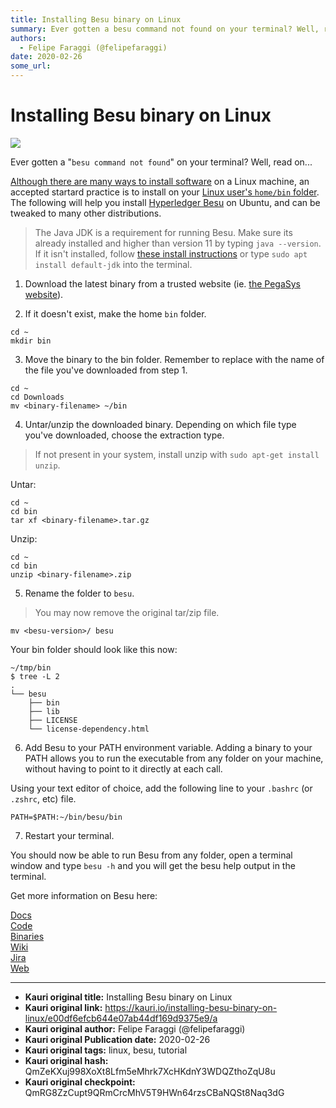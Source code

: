 ```yaml
---
title: Installing Besu binary on Linux
summary: Ever gotten a besu command not found on your terminal? Well, read on Although there are many ways to install software on a Linux machine, an accepted startard p
authors:
  - Felipe Faraggi (@felipefaraggi)
date: 2020-02-26
some_url: 
---
```


# Installing Besu binary on Linux

![](https://ipfs.infura.io/ipfs/QmTpqQxw6J2L5CiaxdGM4iK98rzwpPkKFmrc3FXv7t5gMU)


Ever gotten a "`besu command not found`" on your terminal? Well, read on...

[Although there are many ways to install software](https://askubuntu.com/questions/6897/where-to-install-programs) on a Linux machine, an accepted startard practice is to install on your [Linux user's `home/bin` folder](https://unix.stackexchange.com/questions/36871/where-should-a-local-executable-be-placed).
The following will help you install [Hyperledger Besu](http://besu.hyperledger.org/) on Ubuntu, and can be tweaked to many other distributions.

> The Java JDK is a requirement for running Besu. Make sure its already installed and higher than version 11 by typing `java --version`. If it isn't installed, follow [these install instructions](https://www.oracle.com/java/technologies/javase-downloads.html) or type `sudo apt install default-jdk` into the terminal.


1. Download the latest binary from a trusted website (ie. [the PegaSys website](https://pegasys.tech/solutions/hyperledger-besu/#downloads)).

2. If it doesn't exist, make the home `bin` folder.


```
cd ~
mkdir bin
```

3. Move the binary to the bin folder.
Remember to replace <binary-filename> with the name of the file you've downloaded from step 1.

```
cd ~
cd Downloads
mv <binary-filename> ~/bin
```

4. Untar/unzip the downloaded binary.
Depending on which file type you've downloaded, choose the extraction type.

> If not present in your system, install unzip with `sudo apt-get install unzip`.

Untar:

```
cd ~
cd bin
tar xf <binary-filename>.tar.gz
```

Unzip:

```
cd ~
cd bin
unzip <binary-filename>.zip
```

5. Rename the folder to `besu`.

> You may now remove the original tar/zip file.

```
mv <besu-version>/ besu
```


Your bin folder should look like this now:

``` 
~/tmp/bin
$ tree -L 2
.
└── besu
    ├── bin
    ├── lib
    ├── LICENSE
    └── license-dependency.html
```

6. Add Besu to your PATH environment variable.
Adding a binary to your PATH allows you to run the executable from any folder on your machine, without having to point to it directly at each call.

Using your text editor of choice, add the following line to your `.bashrc` (or `.zshrc`, etc) file.

```
PATH=$PATH:~/bin/besu/bin
```

7. Restart your terminal.

You should now be able to run Besu from any folder, open a terminal window and type `besu -h` and you will get the besu help output in the terminal.



Get more information on Besu here:

[Docs](http://besu.hyperledger.org/)  
[Code](https://github.com/hyperledger/besu)  
[Binaries](https://pegasys.tech/solutions/hyperledger-besu/#downloads)  
[Wiki](https://wiki.hyperledger.org/display/BESU/Hyperledger+Besu)  
[Jira](https://jira.hyperledger.org/projects/BESU/issues)  
[Web](https://pegasys.tech/solutions/hyperledger-besu/)  


---

- **Kauri original title:** Installing Besu binary on Linux
- **Kauri original link:** https://kauri.io/installing-besu-binary-on-linux/e00df6efcb644e07ab44df169d9375e9/a
- **Kauri original author:** Felipe Faraggi (@felipefaraggi)
- **Kauri original Publication date:** 2020-02-26
- **Kauri original tags:** linux, besu, tutorial
- **Kauri original hash:** QmZeKXuj998XoXt8Lfm5eMhrk7XcHKdnY3WDQZthoZqU8u
- **Kauri original checkpoint:** QmRG8ZzCupt9QRmCrcMhV5T9HWn64rzsCBaNQSt8Naq3dG



